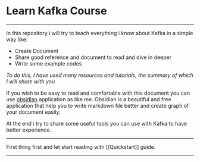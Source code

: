 # Learn Kafka Course

---

In this repository i will try to teach everything i know about Kafka in a simple way like:
- Create Document
- Share good reference and document to read and dive in deeper
- Write some example codes

_To do this, I have used many resources and tutorials, the summary of which I will share with you_

If you wish to be easy to read and comfortable with this document you can use [obsidian](https://obsidian.md/) application as like me.
Obsidian is a beautiful and free application that help you to write markdown file better and create graph of your document easily.

At the end i try to share some useful tools you can use with Kafka to have better experience.
&nbsp;
&nbsp;

---

First thing first and let start reading with [[Quickstart]] guide.

---